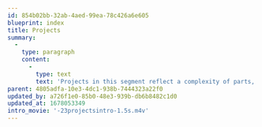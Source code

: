 ```yaml
---
id: 854b02bb-32ab-4aed-99ea-78c426a6e605
blueprint: index
title: Projects
summary:
  -
    type: paragraph
    content:
      -
        type: text
        text: 'Projects in this segment reflect a complexity of parts, communication means and ideas.'
parent: 4805adfa-10e3-4dc1-938b-7444323a22f0
updated_by: a726f1e0-85b0-48e3-939b-db6b8482c1d0
updated_at: 1678053349
intro_movie: '-23projectsintro-1.5s.m4v'
---
```

